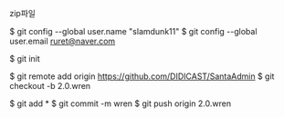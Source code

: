 zip파일



$ git config --global user.name "slamdunk11"
$ git config --global user.email ruret@naver.com

$ git init

$ git remote add origin https://github.com/DIDICAST/SantaAdmin
$ git checkout -b 2.0.wren

$ git add *
$ git commit -m wren
$ git push origin 2.0.wren

